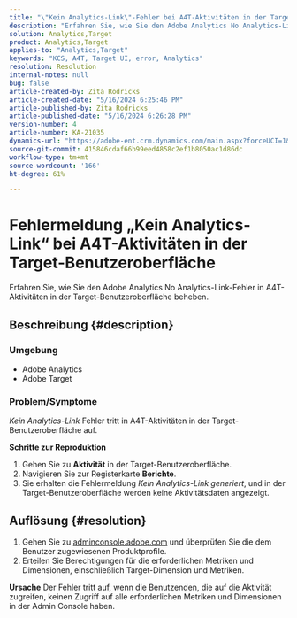 ```yaml
---
title: "\"Kein Analytics-Link\"-Fehler bei A4T-Aktivitäten in der Target-Benutzeroberfläche"
description: "Erfahren Sie, wie Sie den Adobe Analytics No Analytics-Link-Fehler in A4T-Aktivitäten in der Target-Benutzeroberfläche beheben."
solution: Analytics,Target
product: Analytics,Target
applies-to: "Analytics,Target"
keywords: "KCS, A4T, Target UI, error, Analytics"
resolution: Resolution
internal-notes: null
bug: false
article-created-by: Zita Rodricks
article-created-date: "5/16/2024 6:25:46 PM"
article-published-by: Zita Rodricks
article-published-date: "5/16/2024 6:26:28 PM"
version-number: 4
article-number: KA-21035
dynamics-url: "https://adobe-ent.crm.dynamics.com/main.aspx?forceUCI=1&pagetype=entityrecord&etn=knowledgearticle&id=ed3366b3-b113-ef11-9f89-6045bd0298d4"
source-git-commit: 415846cdaf66b99eed4858c2ef1b8050ac1d86dc
workflow-type: tm+mt
source-wordcount: '166'
ht-degree: 61%

---
```


# Fehlermeldung „Kein Analytics-Link“ bei A4T-Aktivitäten in der Target-Benutzeroberfläche


Erfahren Sie, wie Sie den Adobe Analytics No Analytics-Link-Fehler in A4T-Aktivitäten in der Target-Benutzeroberfläche beheben.

## Beschreibung {#description}


### <b>Umgebung</b>

- Adobe Analytics
- Adobe Target




### <b>Problem/Symptome</b>

*Kein Analytics-Link* Fehler tritt in A4T-Aktivitäten in der Target-Benutzeroberfläche auf.



<b>Schritte zur Reproduktion</b>

1. Gehen Sie zu <b>Aktivität</b> in der Target-Benutzeroberfläche.
2. Navigieren Sie zur Registerkarte <b>Berichte</b>.
3. Sie erhalten die Fehlermeldung *Kein Analytics-Link generiert*, und in der Target-Benutzeroberfläche werden keine Aktivitätsdaten angezeigt.



## Auflösung {#resolution}


1. Gehen Sie zu [adminconsole.adobe.com](https://adminconsole.adobe.com/) und überprüfen Sie die dem Benutzer zugewiesenen Produktprofile.
2. Erteilen Sie Berechtigungen für die erforderlichen Metriken und Dimensionen, einschließlich Target-Dimension und Metriken.



<b>Ursache</b>
Der Fehler tritt auf, wenn die Benutzenden, die auf die Aktivität zugreifen, keinen Zugriff auf alle erforderlichen Metriken und Dimensionen in der Admin Console haben.
